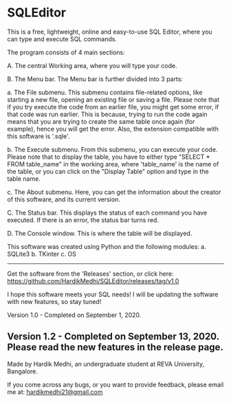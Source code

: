 # SQLEditor
This is a free, lightweight, online and easy-to-use SQL Editor, where you can type and execute SQL commands.

The program consists of 4 main sections:

  A. The central Working area, where you will type your code. 
  
  B. The Menu bar. The Menu bar is further divided into 3 parts:
  
  a. The File submenu. This submenu contains file-related options, like starting a new file, opening an existing file or saving a file. Please note that if you try 
     execute the code from an earlier file, you might get some error, if that code was run earlier. This is because, trying to run the code again means that you are
     trying to create the same table once again (for example), hence you will get the error. Also, the extension compatible with this software is '.sqle'.   
     
  b. The Execute submenu. From this submenu, you can execute your code. Please note that to display the table, you have to either type "SELECT * FROM table_name" in
     the working area, where 'table_name' is the name of the table, or you can click on the "Display Table" option and type in the table name.      
     
  c. The About submenu. Here, you can get the information about the creator of this software, and its current version.
     
  C. The Status bar. This displays the status of each command you have executed. If there is an error, the status bar turns red.
  
  D. The Console window. This is where the table will be displayed.
  
This software was created using Python and the following modules:
   a. SQLite3 
   b. TKinter
   c. OS

-------------------------------------------------------------------------------------------------------------------------------------------------------------------------
Get the software from the 'Releases' section, or click here: https://github.com/HardikMedhi/SQLEditor/releases/tag/v1.0

I hope this software meets your SQL needs! I will be updating the software with new features, so stay tuned!

Version 1.0 - Completed on September 1, 2020.

Version 1.2 - Completed on September 13, 2020. Please read the new features in the release page.
-------------------------------------------------------------------------------------------------------------------------------------------------------------------------

Made by Hardik Medhi, an undergraduate student at REVA University, Bangalore.

If you come across any bugs, or you want to provide feedback, please email me at: hardikmedhi21@gmail.com
